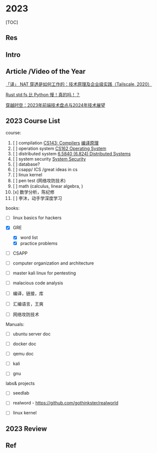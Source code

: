 # 2023

[TOC]



## Res



## Intro



## Article /Video of the Year
[「译」 NAT 穿透是如何工作的：技术原理及企业级实践（Tailscale, 2020）](https://arthurchiao.art/blog/how-nat-traversal-works-zh/)

[Rust std fs 比 Python 慢！真的吗！？](https://mp.weixin.qq.com/s/m-IBomxu88DlNcEyOgyOew)

[穿越时空：2023年前端技术盘点与2024年技术展望](https://mp.weixin.qq.com/s/LiygBJqMN8U_vSpAjxMibQ)



## 2023 Course List
course:
1. [ ] compilation [CS143: Compilers](../../🏠%20Assets/Universities/Stanford/CS%20143%20Compilers/CS143:%20Compilers.md) [编译原理](../../🏠%20Assets/Universities/🇨🇳%20Mainland%20China/UNDT/编译原理/编译原理.md)
2. [ ] operation system [CS162 Operating System](../../🏠%20Assets/Universities/UC%20Berkeley/CS162%20Operating%20System/CS162%20Operating%20System.md)
3. [ ] distributed system [6.5840 (6.824) Distributed Systems](../../🏠%20Assets/Universities/MIT/6.5840%20(6.824)%20Distributed%20Systems/6.5840%20(6.824)%20Distributed%20Systems.md)
4. [ ] system security [System Security](../../CyberSecurity/System%20Security/System%20Security.md)
5. [ ] database? 
6. [ ] csapp/ ICS /great ideas in cs
7. [ ] linux kernel
8. [ ] pen test (网络攻防技术)
9. [ ] math (calculus, linear algebra, )
10. [x] 数学分析，陈纪修
11. [ ] 李沐，动手学深度学习


books:
- [ ] linux basics for hackers
- [x] GRE
	- [x] word list
	- [x] practice problems
- [ ] CSAPP
- [ ] computer organization and architecture
- [ ] master kali linux for pentesting
- [ ] malacious code analysis
- [ ] 编译，链接，库
- [ ] 汇编语言，王爽
- [ ] 网络攻防技术


Manuals: 
- [ ] ubuntu server doc
- [ ] docker doc
- [ ] qemu doc
- [ ] kali 
- [ ] gnu 


labs& projects
- [ ] seedlab
- [ ] realword - https://github.com/gothinkster/realworld
- [ ] linux kernel 



## 2023 Review



## Ref